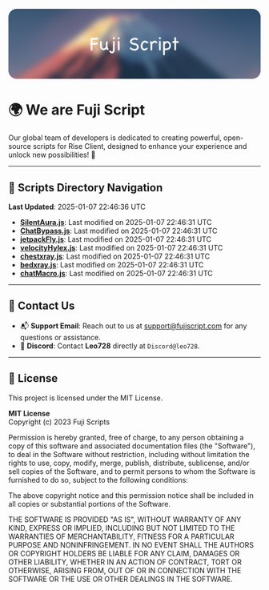![Banner](.github/b.webp)

# 🌍 **We are Fuji Script**

Our global team of developers is dedicated to creating powerful, open-source scripts for Rise Client, designed to enhance your experience and unlock new possibilities! 🌟

---
<!-- SCRIPTS_NAVIGATION_START -->
## 📂 **Scripts Directory Navigation**

**Last Updated**: 2025-01-07 22:46:36 UTC

- **[SilentAura.js](scripts/SilentAura.js)**: Last modified on 2025-01-07 22:46:31 UTC
- **[ChatBypass.js](scripts/ChatBypass.js)**: Last modified on 2025-01-07 22:46:31 UTC
- **[jetpackFly.js](scripts/jetpackFly.js)**: Last modified on 2025-01-07 22:46:31 UTC
- **[velocityHylex.js](scripts/velocityHylex.js)**: Last modified on 2025-01-07 22:46:31 UTC
- **[chestxray.js](scripts/chestxray.js)**: Last modified on 2025-01-07 22:46:31 UTC
- **[bedxray.js](scripts/bedxray.js)**: Last modified on 2025-01-07 22:46:31 UTC
- **[chatMacro.js](scripts/chatMacro.js)**: Last modified on 2025-01-07 22:46:31 UTC

<!-- SCRIPTS_NAVIGATION_END -->

---

## 💬 **Contact Us**  
- 📬 **Support Email**: Reach out to us at [support@fujiscript.com](mailto:support@fujiscript.com) for any questions or assistance.  
- 💬 **Discord**: Contact **Leo728** directly at `Discord@leo728`.

---

## 📜 **License**

This project is licensed under the MIT License.  

**MIT License**  
Copyright (c) 2023 Fuji Scripts  

Permission is hereby granted, free of charge, to any person obtaining a copy of this software and associated documentation files (the "Software"), to deal in the Software without restriction, including without limitation the rights to use, copy, modify, merge, publish, distribute, sublicense, and/or sell copies of the Software, and to permit persons to whom the Software is furnished to do so, subject to the following conditions:  

The above copyright notice and this permission notice shall be included in all copies or substantial portions of the Software.  

THE SOFTWARE IS PROVIDED "AS IS", WITHOUT WARRANTY OF ANY KIND, EXPRESS OR IMPLIED, INCLUDING BUT NOT LIMITED TO THE WARRANTIES OF MERCHANTABILITY, FITNESS FOR A PARTICULAR PURPOSE AND NONINFRINGEMENT. IN NO EVENT SHALL THE AUTHORS OR COPYRIGHT HOLDERS BE LIABLE FOR ANY CLAIM, DAMAGES OR OTHER LIABILITY, WHETHER IN AN ACTION OF CONTRACT, TORT OR OTHERWISE, ARISING FROM, OUT OF OR IN CONNECTION WITH THE SOFTWARE OR THE USE OR OTHER DEALINGS IN THE SOFTWARE.  
